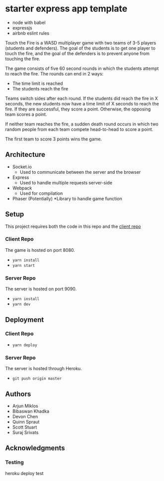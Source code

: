 # starter express app template

* node with babel
* expressjs
* airbnb eslint rules

Touch the Fire is a WASD multiplayer game with two teams of 3-5 players (students and defenders). The goal of the students is to get one player to touch the fire, and the goal of the defenders is to prevent anyone from touching the fire. 

The game consists of five 60 second rounds in which the students attempt to reach the fire. The rounds can end in 2 ways:

* The time limit is reached
* The students reach the fire

Teams switch sides after each round. If the students did reach the fire in X seconds, the new students now have a time limit of X seconds to reach the fire. If they are successful, they score a point. Otherwise, the opposing team scores a point.

If neither team reaches the fire, a sudden death round occurs in which two random people from each team compete head-to-head to score a point.

The first team to score 3 points wins the game.

## Architecture

* Socket.io
    * Used to communicate between the server and the browser
* Express
    * Used to handle multiple requests server-side
* Webpack
    * Used for compilation
* Phaser (Potentially)
    *Library to handle game function

## Setup

This project requires both the code in this repo and the [client repo](https://github.com/dartmouth-cs52-20X/project-touch-the-fire)

### Client Repo

The game is hosted on port 8080.

- `yarn install`
- `yarn start`

### Server Repo

The server is hosted on port 9090.

- `yarn install`
- `yarn dev`

## Deployment

### Client Repo

- `yarn deploy`

### Server Repo

The server is hosted through Heroku.

- `git push origin master`

## Authors

* Arjun Miklos
* Bibaswan Khadka
* Devon Chen
* Quinn Spraut
* Scott Stuart
* Suraj Srivats

## Acknowledgments

### Testing
heroku deploy test